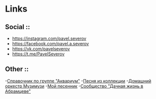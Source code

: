 # Links

## Social ::
- <https://instagram.com/pavel.severov>
- <https://facebook.com/pavel.a.severov>
- <https://vk.com/pavelseverov>
- <https://t.me/PavelSeverov>

## Other ::
-[Справочник по группе "Аквариум"](https://handbook.severov.net/) 
-[Песня из коллекции](http://garson.lipetsk.ru/pik/)
-[Домашний оркестр Музимузи](https://www.youtube.com/playlist?list=PLl6giHblia3N4qqQlOt6r-vFFkGE_Ol1h)
-[Мой песенник](http://play.severov.net/songbook/)
-[Сообщество "Дачная жизнь в Абрамцеве"](https://55km.livejournal.com/)

<!--
<br><li><b><a target="_blank" href="http://krasnyjmatros.org/">Творческое объединение "Красный матрос"</a></b>
<br><br><li><b><a target="_blank" href="http://ficus.severov.net/severov/gallery/">Галереюшка</a></b>
<br><br><li><b><a target="_blank" href="http://ficus.severov.net/severov/hibiny/">Хибины</a></b>
<br><br><li><b><a target="_blank" href="http://my.opera.com/severov/albums/">Фотографиарий</a></b>
<br><br><li><b><a target="_blank" href="http://drink.severov.net/bolivia">Путешествие в Боливию</a></b>
<br><br><li><b><a target="_blank" href="http://drink.severov.net/professory">Триллеры Белоброва и Попова </a></b>
<br><br><li><b><a target="_blank" href="http://drink.severov.net/sutyagin">Роман Константина Сутягина "Любовь и Розы"</a></b>
gallery
sashka
-->

